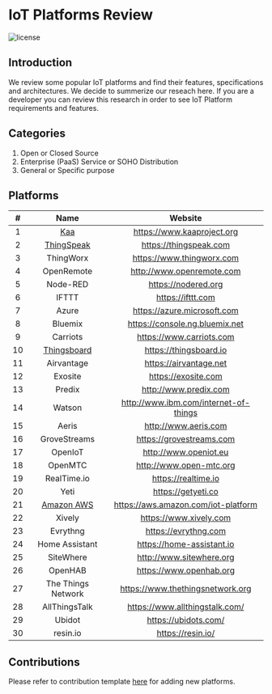 # IoT Platforms Review

![license](https://img.shields.io/github/license/bambil/iot-platforms-review.svg?style=flat-square)

## Introduction
We review some popular IoT platforms and find their features, specifications and architectures.
We decide to summerize our reseach here. If you are a developer you can review this research in order
to see IoT Platform requirements and features.

## Categories
1. Open or Closed Source
2. Enterprise (PaaS) Service or SOHO Distribution
3. General or Specific purpose

## Platforms

| # | Name | Website |
|:-:|:----:|:-------:|
| 1 | [Kaa](kaa.md) | https://www.kaaproject.org |
| 2 | [ThingSpeak](thing-speak.md) | https://thingspeak.com |
| 3 | ThingWorx | https://www.thingworx.com |
| 4 | OpenRemote | http://www.openremote.com |
| 5 | Node-RED | https://nodered.org |
| 6 | IFTTT | https://ifttt.com |
| 7 | Azure | https://azure.microsoft.com |
| 8 | Bluemix | https://console.ng.bluemix.net |
| 9 | Carriots | https://www.carriots.com |
| 10 | [Thingsboard](thingsboard.md) | https://thingsboard.io
| 11 | Airvantage | https://airvantage.net |
| 12 | Exosite | https://exosite.com |
| 13 | Predix | http://www.predix.com |
| 14 | Watson | http://www.ibm.com/internet-of-things |
| 15 | Aeris | http://www.aeris.com |
| 16 | GroveStreams | https://grovestreams.com |
| 17 | OpenIoT | http://www.openiot.eu |
| 18 | OpenMTC | http://www.open-mtc.org |
| 19 | RealTime.io | https://realtime.io |
| 20 | Yeti | https://getyeti.co |
| 21 | [Amazon AWS](amazon.md) | https://aws.amazon.com/iot-platform |
| 22 | Xively | https://www.xively.com |
| 23 | Evrythng | https://evrythng.com |
| 24 | Home Assistant | https://home-assistant.io |
| 25 | SiteWhere | http://www.sitewhere.org |
| 26 | OpenHAB | https://www.openhab.org |
| 27 | The Things Network | https://www.thethingsnetwork.org |
| 28 | AllThingsTalk | https://www.allthingstalk.com/ |
| 29 | Ubidot | https://ubidots.com/ |
| 30 | resin.io | https://resin.io/ |

## Contributions
Please refer to contribution template [here]('CONTRIBUTION.md') for adding new platforms.
